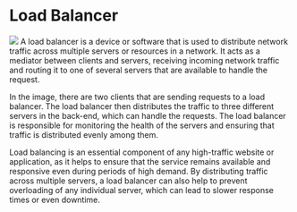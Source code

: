 <h1>Load Balancer</h1>
<img src="https://www.appviewx.com/wp-content/uploads/2021/01/what-is-a-load-balancer.png">
A load balancer is a device or software that is used to distribute network traffic across multiple servers or resources in a network. It acts as a mediator between clients and servers, receiving incoming network traffic and routing it to one of several servers that are available to handle the request.

In the image, there are two clients that are sending requests to a load balancer. The load balancer then distributes the traffic to three different servers in the back-end, which can handle the requests. The load balancer is responsible for monitoring the health of the servers and ensuring that traffic is distributed evenly among them.

Load balancing is an essential component of any high-traffic website or application, as it helps to ensure that the service remains available and responsive even during periods of high demand. By distributing traffic across multiple servers, a load balancer can also help to prevent overloading of any individual server, which can lead to slower response times or even downtime.

